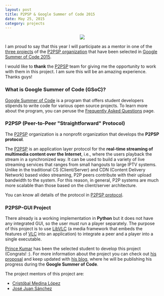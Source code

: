 ```yaml
---
layout: post
title: P2PSP & Google Summer of Code 2015
date: May 25, 2015
category: projects
---
```


<p align="center">
  <a href="http://elhackaton.com"><img src="http://josejuansanchez.github.io/images/google-summer-of-code-2015.jpg" /></a>
</p>

I am proud to say that this year I will participate as a mentor in one of the 
[three projects][projects-accepted] of the [P2PSP organization][1] that have been selected in 
[Google Summer of Code 2015][2].

I would like to **thank** the [P2PSP][1] team for giving me the opportunity to work
with them in this project. I am sure this will be an amazing experience. Thanks guys!

### What is Google Summer of Code (GSoC)?

[Google Summer of Code][3] is a program that offers student developers stipends
to write code for various open source projects. To learn more about the program, 
you can peruse the [Frequently Asked Questions][4] page.


### P2PSP (Peer-to-Peer "Straightforward" Protocol)

The [P2PSP][1] organization is a nonprofit organization that develops the **P2PSP
protocol**.

The [P2PSP][1] is an application layer protocol for the **real-time streaming of
multimedia content over the Internet**, i.e., where the users playback the
stream in a synchronized way. It can be used to build a variety of live
streaming services that ranges from small hangouts to large IPTV systems.
Unlike in the traditional CS (Client/Server) and CDN (Content Delivery
Network) based video streaming, P2P peers contribute with their upload
bandwidth to the system. For this reason, in general, P2P systems are much
more scalable than those based on the client/server architecture.

You can know all details of the protocol in [P2PSP protocol][5].


### P2PSP-GUI Project

There already is a working implementation in **Python** but it does not have any 
integrated GUI, so the user must run a player separately. The purpose of this 
project is to use [LibVLC][6] (a media framework that embeds the features of [VLC][7] 
into an application) to integrate a peer and a player into a single executable. 

[Prince Kumar][8] has been the selected student to develop this project (Congrats! :). For more 
information about the project you can check out [his proposal][9] and keep updated with [his blog][10],
where he will be publishing his progress during the **Google Summer of Code**.

The project mentors of this project are:
* [Cristóbal Medina López][11]  
* [José Juan Sánchez][12]  

[1]: http://p2psp.org/en/
[2]: http://www.google-melange.com/gsoc/homepage/google/gsoc2015
[3]: https://developers.google.com/open-source/soc/
[4]: http://www.google-melange.com/gsoc/document/show/gsoc_program/google/gsoc2015/help_page
[5]: http://p2psp.org/en/p2psp-protocol
[6]: https://wiki.videolan.org/LibVLC/
[7]: http://www.videolan.org/vlc/
[8]: https://github.com/maniotrix
[9]: https://docs.google.com/document/d/1fX6m4mXsN5mwIgsbKIugxq0dXRuFcZUVCLReyyBlO3U/edit
[10]: http://maniotrix.github.io
[11]: http://www.hpca.ual.es/~cmedina/
[12]: http://www.hpca.ual.es/~jjsanchez/
[projects-accepted]: http://www.google-melange.com/gsoc/org2/google/gsoc2015/p2psp
